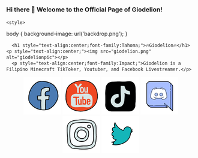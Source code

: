 ### Hi there 👋 Welcome to the Official Page of Giodelion!
<!DOCTYPE html>
<html>
   <head>
      <title>Giodelion</title>
   </head>

	<style>
body {
  background-image: url('backdrop.png');
}
</style>

   <body  >

      <h1 style="text-align:center;font-family:Tahoma;">🔥Giodelion🔥</h1>
	<p style="text-align:center;"><img src="giodelion.png" alt="giodelionpic"></p>
      <p style="text-align:center;font-family:Impact;">Giodelion is a Filipino Minecraft TikToker, Youtuber, and Facebook Livestreamer.</p>

<p style="text-align:center">
<a href="https://www.facebook.com/gaming/giodelion1"><img src="fb.png" alt="Facebook"></a>
<a href="https://www.youtube.com/giodelion"><img src="yt.png" alt="YouTube"></a>
<a href="https://www.tiktok.com/@giodelion?"><img src="tt.png" alt="TikTok"></a>
<a href="https://discord.gg/K9dRNdF43C"><img src="discord.png" alt="Discord"></a>
<a href="https://www.instagram.com/giodelion/"><img src="insta.png" alt="Instagram"></a>
<a href="https://twitter.com/giodelion"><img src="twitter.png" alt="Twitter"></a>
</p>

   </body>
</html>

<!--
**giodelion/giodelion** is a ✨ _special_ ✨ repository because its `README.md` (this file) appears on your GitHub profile.

Here are some ideas to get you started:

- 🔭 I’m currently working on ...
- 🌱 I’m currently learning ...
- 👯 I’m looking to collaborate on ...
- 🤔 I’m looking for help with ...
- 💬 Ask me about ...
- 📫 How to reach me: ...
- 😄 Pronouns: ...
- ⚡ Fun fact: ...
-->
